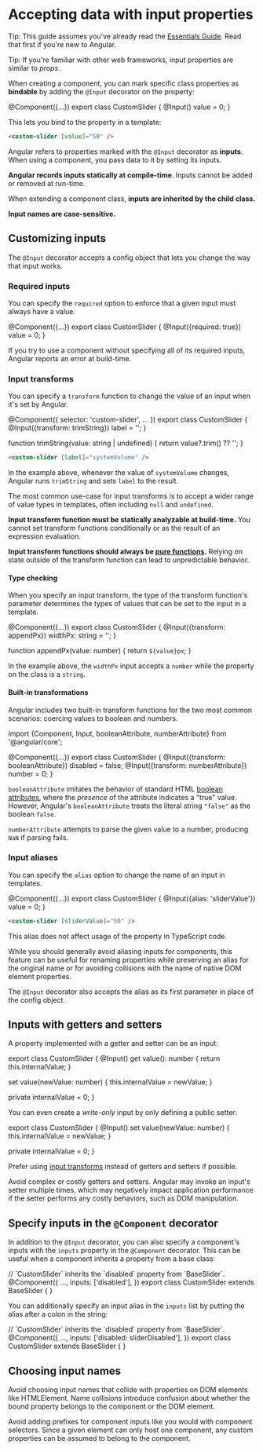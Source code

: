 # Accepting data with input properties

Tip: This guide assumes you've already read the [Essentials Guide](essentials). Read that first if you're new to Angular.

Tip: If you're familiar with other web frameworks, input properties are similar to _props_.

When creating a component, you can mark specific class properties as **bindable** by adding the `@Input` decorator on the property:

<docs-code language="ts" highlight="[3]">
@Component({...})
export class CustomSlider {
  @Input() value = 0;
}
</docs-code>

This lets you bind to the property in a template:

```html
<custom-slider [value]="50" />
```

Angular refers to properties marked with the `@Input` decorator as **inputs**. When using a component, you pass data to it by setting its inputs.

**Angular records inputs statically at compile-time**. Inputs cannot be added or removed at run-time.

When extending a component class, **inputs are inherited by the child class.**

**Input names are case-sensitive.**

## Customizing inputs

The `@Input` decorator accepts a config object that lets you change the way that input works.

### Required inputs

You can specify the `required` option to enforce that a given input must always have a value.

<docs-code language="ts" highlight="[3]">
@Component({...})
export class CustomSlider {
  @Input({required: true}) value = 0;
}
</docs-code>

If you try to use a component without specifying all of its required inputs, Angular reports an error at build-time.

### Input transforms

You can specify a `transform` function to change the value of an input when it's set by Angular.

<docs-code language="ts" highlight="[6]">
@Component({
  selector: 'custom-slider',
  ...
})
export class CustomSlider {
  @Input({transform: trimString}) label = '';
}

function trimString(value: string | undefined) {
  return value?.trim() ?? '';
}
</docs-code>

```html
<custom-slider [label]="systemVolume" />
```

In the example above, whenever the value of `systemVolume` changes, Angular runs `trimString` and sets `label` to the result.

The most common use-case for input transforms is to accept a wider range of value types in templates, often including `null` and `undefined`.

**Input transform function must be statically analyzable at build-time.** You cannot set transform functions conditionally or as the result of an expression evaluation.

**Input transform functions should always be [pure functions](https://en.wikipedia.org/wiki/Pure_function).** Relying on state outside of the transform function can lead to unpredictable behavior.

#### Type checking

When you specify an input transform, the type of the transform function's parameter determines the types of values that can be set to the input in a template.

<docs-code language="ts">
@Component({...})
export class CustomSlider {
  @Input({transform: appendPx}) widthPx: string = '';
}

function appendPx(value: number) {
  return `${value}px`;
}
</docs-code>

In the example above, the `widthPx` input accepts a `number` while the property on the class is a `string`.

#### Built-in transformations

Angular includes two built-in transform functions for the two most common scenarios: coercing values to boolean and numbers.

<docs-code language="ts">
import {Component, Input, booleanAttribute, numberAttribute} from '@angular/core';

@Component({...})
export class CustomSlider {
  @Input({transform: booleanAttribute}) disabled = false;
  @Input({transform: numberAttribute}) number = 0;
}
</docs-code>

`booleanAttribute` imitates the behavior of standard
HTML [boolean attributes](https://developer.mozilla.org/docs/Glossary/Boolean/HTML), where the _presence_ of the attribute indicates a "true" value. However, Angular's `booleanAttribute` treats the literal string `"false"` as the boolean `false`.

`numberAttribute` attempts to parse the given value to a number, producing `NaN` if parsing fails.

### Input aliases

You can specify the `alias` option to change the name of an input in templates.

<docs-code language="ts" highlight="[3]">
@Component({...})
export class CustomSlider {
  @Input({alias: 'sliderValue'}) value = 0;
}
</docs-code>

```html
<custom-slider [sliderValue]="50" />
```

This alias does not affect usage of the property in TypeScript code.

While you should generally avoid aliasing inputs for components, this feature can be useful for renaming properties while preserving an alias for the original name or for avoiding collisions with the name of native DOM element properties.

The `@Input` decorator also accepts the alias as its first parameter in place of the config object.

## Inputs with getters and setters

A property implemented with a getter and setter can be an input:

<docs-code language="ts">
export class CustomSlider {
  @Input()
  get value(): number {
    return this.internalValue;
  }

  set value(newValue: number) {
    this.internalValue = newValue;
  }

  private internalValue = 0;
}
</docs-code>

You can even create a _write-only_ input by only defining a public setter:

<docs-code language="ts">
export class CustomSlider {
  @Input()
  set value(newValue: number) {
    this.internalValue = newValue;
  }

  private internalValue = 0;
}
</docs-code>

Prefer using <span style="text-decoration:underline;">input transforms</span> instead of getters and setters if possible.

Avoid complex or costly getters and setters. Angular may invoke an input's setter multiple times, which may negatively impact application performance if the setter performs any costly behaviors, such as DOM manipulation.

## Specify inputs in the `@Component` decorator

In addition to the `@Input` decorator, you can also specify a component's inputs with the `inputs` property in the `@Component` decorator. This can be useful when a component inherits a property from a base class:

<docs-code language="ts" highlight="[4]">
// `CustomSlider` inherits the `disabled` property from `BaseSlider`.
@Component({
  ...,
  inputs: ['disabled'],
})
export class CustomSlider extends BaseSlider { }
</docs-code>

You can additionally specify an input alias in the `inputs` list by putting the alias after a colon in the string:

<docs-code language="ts" highlight="[4]">
// `CustomSlider` inherits the `disabled` property from `BaseSlider`.
@Component({
  ...,
  inputs: ['disabled: sliderDisabled'],
})
export class CustomSlider extends BaseSlider { }
</docs-code>

## Choosing input names

Avoid choosing input names that collide with properties on DOM elements like HTMLElement. Name collisions introduce confusion about whether the bound property belongs to the component or the DOM element.

Avoid adding prefixes for component inputs like you would with component selectors. Since a given element can only host one component, any custom properties can be assumed to belong to the component.
